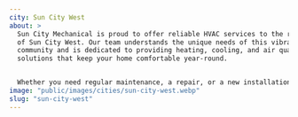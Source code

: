 ```yaml
---
city: Sun City West
about: >
  Sun City Mechanical is proud to offer reliable HVAC services to the residents
  of Sun City West. Our team understands the unique needs of this vibrant
  community and is dedicated to providing heating, cooling, and air quality
  solutions that keep your home comfortable year-round.


  Whether you need regular maintenance, a repair, or a new installation, our experienced technicians are here to help. We’re committed to ensuring your HVAC system works efficiently, so you can enjoy a comfortable and worry-free home in Sun City West.
image: "public/images/cities/sun-city-west.webp"
slug: "sun-city-west"
---
```

